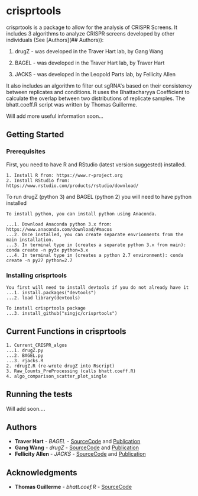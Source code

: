 # crisprtools

crisprtools is a package to allow for the analysis of CRISPR Screens.
It includes 3 algorithms to analyze CRISPR screens developed by other individuals (See [Authors](## Authors)):

1. drugZ - was developed in the Traver Hart lab, by Gang Wang 

2. BAGEL - was developed in the Traver Hart lab, by Traver Hart 

3. JACKS - was developed in the Leopold Parts lab, by Fellicity Allen 

It also includes an algorithm to filter out sgRNA's based on their consistency between replicates and conditions. It uses the Bhattacharyya Coefficient to calculate the overlap between two distributions of replicate samples. The bhatt.coeff.R script was written by Thomas Guillerme.

Will add more useful information soon...

## Getting Started

### Prerequisites

First, you need to have R and RStudio (latest version suggested) installed.

```
1. Install R from: https://www.r-project.org
2. Install RStudio from: https://www.rstudio.com/products/rstudio/download/
```


To run drugZ (python 3) and BAGEL (python 2) you will need to have python installed
```
To install python, you can install python using Anaconda.

...1. Download Anaconda python 3.x from: https://www.anaconda.com/download/#macos
...2. Once installed, you can create separate envrionments from the main installation. 
...3. In terminal type in (creates a separate python 3.x from main): conda create -n py3x python=3.x
...4. In terminal type in (creates a python 2.7 environment): conda create -n py27 python=2.7
```

### Installing crisprtools

```
You first will need to install devtools if you do not already have it
...1. install.packages("devtools")
...2. load library(devtools)

To install crisprtools package
...3. install_github("singjc/crisprtools")
```

## Current Functions in crisprtools
```
1. Current_CRISPR_algos
...1. drugZ.py
...2. BAGEL.py
...3. rjacks.R
2. rdrugZ.R (re-wrote drugZ into Rscript)
3. Raw_Counts_PreProcessing (calls bhatt.coeff.R)
4. algo_comparison_scatter_plot_single 
```

## Running the tests

Will add soon....

## Authors

* **Traver Hart** - *BAGEL* - [SourceCode](https://github.com/hart-lab/drugz) and [Publication](https://www.biorxiv.org/content/early/2017/12/12/232736)
* **Gang Wang** - *drugZ* - [SourceCode](https://github.com/hart-lab/bagel) and [Publication](https://bmcbioinformatics.biomedcentral.com/articles/10.1186/s12859-016-1015-8)
* **Fellicity Allen** - *JACKS* - [SourceCode](https://github.com/felicityallen/JACKS) and [Publication](https://www.biorxiv.org/content/early/2018/04/12/285114)

## Acknowledgments

* **Thomas Guillerme** - *bhatt.coef.R* - [SourceCode](https://github.com/TGuillerme/Total_Evidence_Method-Missing_data/blob/master/Functions/TreeComparisons/bhatt.coef.R)